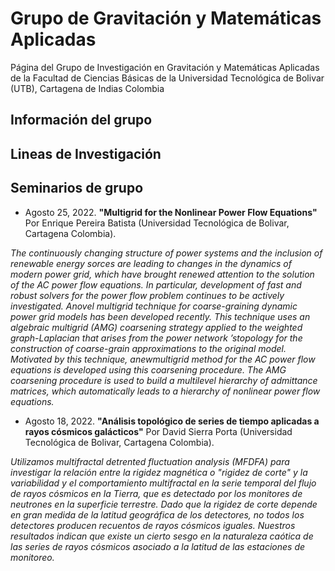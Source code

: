 # Grupo de Gravitación y Matemáticas Aplicadas

Página del Grupo de Investigación en Gravitación y Matemáticas Aplicadas de la Facultad de Ciencias Básicas de la Universidad Tecnológica de Bolivar (UTB), Cartagena de Indias Colombia

## Información del grupo

## Lineas de Investigación

## Seminarios de grupo

- Agosto 25, 2022. **"Multigrid for the Nonlinear Power Flow Equations"** Por Enrique Pereira Batista (Universidad Tecnológica de Bolivar, Cartagena Colombia). 

_The continuously changing structure of power systems and the inclusion of renewable energy sorces are leading to changes in the dynamics of modern power grid, which have brought renewed attention to the solution of the AC power flow equations. In particular, development of fast and robust solvers for the power flow problem continues to be actively investigated. Anovel multigrid technique for coarse-graining dynamic power grid models has been developed recently. This technique uses an algebraic multigrid (AMG) coarsening strategy applied to the weighted graph-Laplacian that arises from the power network ’stopology for the construction of coarse-grain approximations to the original model. Motivated by this technique, anewmultigrid method for the AC power flow equations is developed using this coarsening procedure. The AMG  coarsening procedure is used to build a multilevel hierarchy of admittance matrices, which automatically leads to a hierarchy of nonlinear power flow equations._

- Agosto 18, 2022. **"Análisis topológico de series de tiempo aplicadas a rayos cósmicos galácticos"** Por David Sierra Porta (Universidad Tecnológica de Bolivar, Cartagena Colombia). 

_Utilizamos multifractal detrented fluctuation analysis (MFDFA) para investigar la relación entre la rigidez magnética o "rigidez de corte" y la variabilidad y el comportamiento multifractal en la serie temporal del flujo de rayos cósmicos en la Tierra, que es detectado por los monitores de neutrones en la superficie terrestre. Dado que la rigidez de corte depende en gran medida de la latitud geográfica de los detectores, no todos los detectores producen recuentos de rayos cósmicos iguales. Nuestros resultados indican que existe un cierto sesgo en la naturaleza caótica de las series de rayos cósmicos asociado a la latitud de las estaciones de monitoreo._
 

